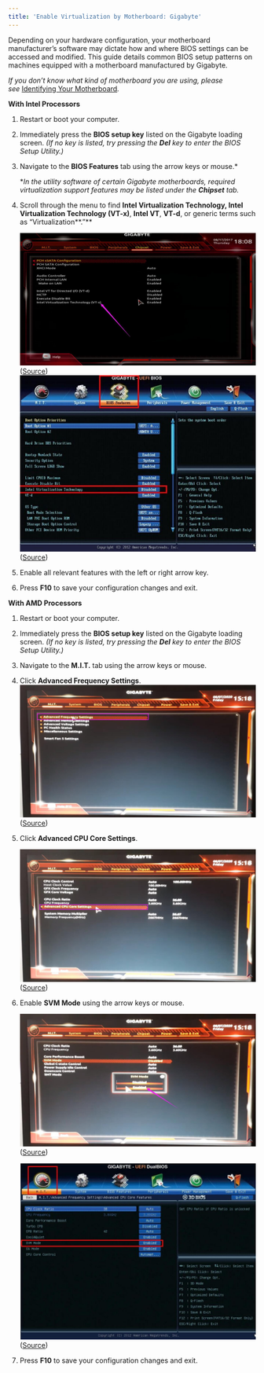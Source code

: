 ```yaml
---
title: 'Enable Virtualization by Motherboard: Gigabyte'
---
```


Depending on your hardware configuration, your motherboard manufacturer’s software may dictate how and where BIOS
settings can be accessed and modified. This guide details common BIOS setup patterns on machines equipped with a
motherboard manufactured by Gigabyte.

*If you don’t know what kind of motherboard you are using, please
see* [Identifying Your Motherboard](/docs/Guides/Your-PC/280-identifying-your-motherboard)_._

**With Intel Processors**

1. Restart or boot your computer.
2. Immediately press the **BIOS setup key** listed on the Gigabyte loading screen. _(If no key is listed, try pressing
   the **Del** key to enter the BIOS Setup Utility.)_
3. Navigate to the **BIOS Features** tab using the arrow keys or mouse.\*

   \*_In the utility software of certain Gigabyte motherboards, required virtualization support features may be listed
   under the **Chipset** tab._

4. Scroll through the menu to find **Intel Virtualization Technology, Intel Virtualization Technology (VT-x)**, **Intel
   VT**, **VT-d**, or generic terms such as “Virtualization\*\*.”\*\*

   ![](./content/images/Guides/Your-PC/Enable-Virtualization-by-Motherboard-Gigabyte-1.png)([Source](https://www.ldplayer.net/blog/enable-virtualization-technology-on-gigabyte-computer-and-motherboard.html))
   ![](./content/images/Guides/Your-PC/Enable-Virtualization-by-Motherboard-Gigabyte-2.png)([Source](https://www.ldplayer.net/blog/enable-virtualization-technology-on-gigabyte-computer-and-motherboard.html))

5. Enable all relevant features with the left or right arrow key.
6. Press **F10** to save your configuration changes and exit.

**With AMD Processors**

1. Restart or boot your computer.
2. Immediately press the **BIOS setup key** listed on the Gigabyte loading screen. _(If no key is listed, try pressing
   the **Del** key to enter the BIOS Setup Utility.)_
3. Navigate to the **M.I.T.** tab using the arrow keys or mouse.
4. Click **Advanced Frequency Settings**.
   ![](./content/images/Guides/Your-PC/Enable-Virtualization-by-Motherboard-Gigabyte-3.png)([Source](https://www.ldplayer.net/blog/enable-virtualization-technology-on-gigabyte-computer-and-motherboard.html))
5. Click **Advanced CPU Core Settings**.

   ![](./content/images/Guides/Your-PC/Enable-Virtualization-by-Motherboard-Gigabyte-4.png)([Source](https://www.ldplayer.net/blog/enable-virtualization-technology-on-gigabyte-computer-and-motherboard.html))

6. Enable **SVM Mode** using the arrow keys or mouse.

   ![](./content/images/Guides/Your-PC/Enable-Virtualization-by-Motherboard-Gigabyte-5.png)([Source](https://www.ldplayer.net/blog/enable-virtualization-technology-on-gigabyte-computer-and-motherboard.html))

   ![](./content/images/Guides/Your-PC/Enable-Virtualization-by-Motherboard-Gigabyte-6.png)([Source](https://www.ldplayer.net/blog/enable-virtualization-technology-on-gigabyte-computer-and-motherboard.html))

7. Press **F10** to save your configuration changes and exit.
